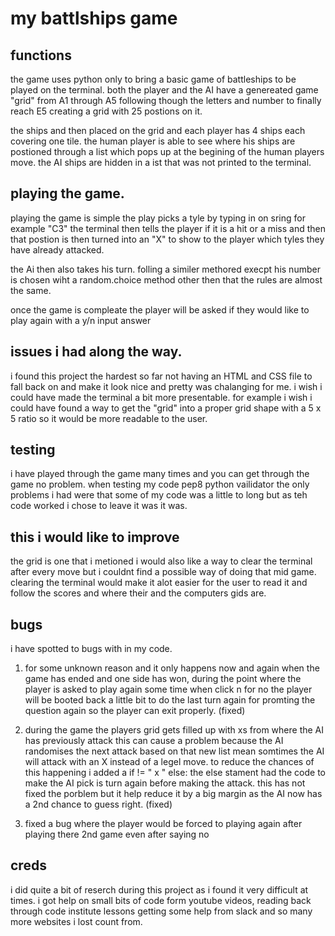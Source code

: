 # my battlships game
## functions
the game uses python only to bring a basic game of battleships to be played on the terminal. both the player and the AI have a genereated game "grid" from A1 through A5 following though the letters and number to finally reach E5 creating a grid with 25 postions on it. 

the ships and then placed on the grid and each player has 4 ships each covering one tile. the human player is able to see where his ships are postioned through a list which pops up at the begining of the human players move. the AI ships are hidden in a ist that was not printed to the terminal. 

## playing the game. 

playing the game is simple the play picks a tyle by typing in on sring for example "C3"
the terminal then tells the player if it is a hit or a miss and then that postion is then turned into an "X" to show to the player which tyles they have already attacked. 

the Ai then also takes his turn. folling a similer methored execpt his number is chosen wiht a random.choice method other then that the rules are almost the same.

once the game is compleate the player will be asked if they would like to play again with a y/n input answer


## issues i had along the way. 
i found this project the hardest so far not having an HTML and CSS file to fall back on and make it look nice and pretty was chalanging for me. i wish i could have made the terminal a bit more presentable. for example i wish i could have found a way to get the "grid" into a proper grid shape with a 5 x 5 ratio so it would be more readable to the user. 

## testing
i have played through the game many times and you can get through the game no problem.
when testing my code pep8 python vailidator the only problems i had were that some of my code was a little to long but as teh code worked i chose to leave it was it was. 
 
## this i would like to improve
the grid is one that i metioned i would also like a way to clear the terminal after every move but i couldnt find a possible way of doing that mid game. clearing the terminal would make it alot easier for the user to read it and follow the scores and where their and the computers gids are. 

## bugs
i have spotted to bugs with in my code.

1. for some unknown reason and it only happens now and again when the game has ended and one side has won, during the point where the player is asked to play again some time when click n for no the player will be booted back a little bit to do the last turn again for promting the question again so the player can exit properly. (fixed)

2. during the game the players grid gets filled up with xs from where the AI has previously attack this can cause a problem because the AI randomises the next attack based on that new list mean somtimes the AI will attack with an X instead of a legel move. to reduce the chances of this happening i added a if != " x " else: the else stament had the code to make the AI pick is turn again before making the attack. this has not fixed the porblem but it help reduce it by a big margin as the AI now has a 2nd chance to guess right. (fixed)

3. fixed a bug where the player would be forced to playing again after playing there 2nd game even after saying no 

## creds
i did quite a bit of reserch during this project as i found it very difficult at times. 
i got help on small bits of code form youtube videos, reading back through code institute lessons getting some help from slack and so many more websites i lost count from. 





